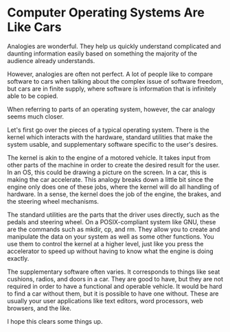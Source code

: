 <title>Computer Operating Systems Are Like Cars - That GNU+Linux Guy</title>

Computer Operating Systems Are Like Cars
========================================

Analogies are wonderful. They help us quickly understand complicated and 
daunting information easily based on something the majority of the audience 
already understands.

However, analogies are often not perfect. A lot of people like to compare 
software to cars when talking about the complex issue of software freedom, but
cars are in finite supply, where software is information that is infinitely able
to be copied.

When referring to parts of an operating system, however, the car analogy seems
much closer.

Let's first go over the pieces of a typical operating system. There is the 
kernel which interacts with the hardware, standard utilities that make the 
system usable, and supplementary software specific to the user's desires.

The kernel is akin to the engine of a motored vehicle. It takes input from other
parts of the machine in order to create the desired result for the user. In an
OS, this could be drawing a picture on the screen. In a car, this is making the
car accelerate. This analogy breaks down a little bit since the engine only does
one of these jobs, where the kernel will do all handling of hardware. In a 
sense, the kernel does the job of the engine, the brakes, and the steering wheel
mechanisms.

The standard utilities are the parts that the driver uses directly, such as the 
pedals and steering wheel. On a POSIX-compliant system like GNU, these are the 
commands such as mkdir, cp, and rm. They allow you to create and manipulate the
data on your system as well as some other functions. You use them to control the
kernel at a higher level, just like you press the accelerator to speed up
without having to know what the engine is doing exactly.

The supplementary software often varies. It corresponds to things like seat
cushions, radios, and doors in a car. They are good to have, but they are not
required in order to have a functional and operable vehicle. It would be hard to
find a car without them, but it is possible to have one without. These are 
usually your user applications like text editors, word processors, web browsers,
and the like.

I hope this clears some things up.
